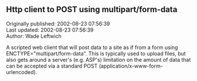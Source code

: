 ## Http client to POST using multipart/form-data  
Originally published: 2002-08-23 07:56:39  
Last updated: 2002-08-23 07:56:39  
Author: Wade Leftwich  
  
A scripted web client that will post data to a site as if from a form using ENCTYPE="multipart/form-data". This is typically used to upload files, but also gets around a server's (e.g. ASP's) limitation on the amount of data that can be accepted via a standard POST (application/x-www-form-urlencoded).